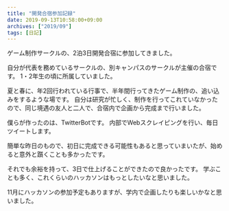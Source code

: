```yaml
---
title: "開発合宿参加記録"
date: 2019-09-13T10:58:00+09:00
archives: ["2019/09"]
tags: [日記]
---
```


ゲーム制作サークルの、2泊3日開発合宿に参加してきました。

<!--more-->

自分が代表を務めているサークルの、別キャンパスのサークルが主催の合宿です。
1・2年生の頃に所属していました。

夏と春に、年2回行われている行事で、半年間行ってきたゲーム制作の、追い込みをするような場です。
自分は研究が忙しく、制作を行ってこれていなかったので、同じ境遇の友人と二人で、合宿内で企画から完成まで行いました。

僕らが作ったのは、TwitterBotです。
内部でWebスクレイピングを行い、毎日ツイートします。

簡単な昨日のもので、初日に完成できる可能性もあると思っていまいたが、始めると意外と躓くことも多かったです。

それでも余裕を持って、3日で仕上げることができたので良かったです。
学ぶことも多く、これくらいのハッカソンはもっとしたいなと思いました。

11月にハッカソンの参加予定もありますが、学内で企画したりも楽しいかなと思いました。
